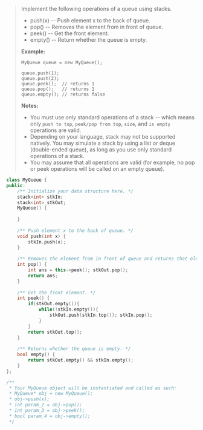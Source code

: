 > Implement the following operations of a queue using stacks.
>
> - push(x) -- Push element x to the back of queue.
> - pop() -- Removes the element from in front of queue.
> - peek() -- Get the front element.
> - empty() -- Return whether the queue is empty.
>
> **Example:**
>
> ```
> MyQueue queue = new MyQueue();
> 
> queue.push(1);
> queue.push(2);  
> queue.peek();  // returns 1
> queue.pop();   // returns 1
> queue.empty(); // returns false
> ```
>
> **Notes:**
>
> - You must use *only* standard operations of a stack -- which means only `push to top`, `peek/pop from top`, `size`, and `is empty` operations are valid.
> - Depending on your language, stack may not be supported natively. You may simulate a stack by using a list or deque (double-ended queue), as long as you use only standard operations of a stack.
> - You may assume that all operations are valid (for example, no pop or peek operations will be called on an empty queue).

```cpp
class MyQueue {
public:
    /** Initialize your data structure here. */
    stack<int> stkIn;
    stack<int> stkOut;
    MyQueue() {
        
    }
    
    /** Push element x to the back of queue. */
    void push(int x) {
        stkIn.push(x);
    }
    
    /** Removes the element from in front of queue and returns that element. */
    int pop() {
        int ans = this->peek(); stkOut.pop();
        return ans;
    }
    
    /** Get the front element. */
    int peek() {
        if(stkOut.empty()){
            while(!stkIn.empty()){
                stkOut.push(stkIn.top()); stkIn.pop();
            }
        }
        return stkOut.top();
    }
    
    /** Returns whether the queue is empty. */
    bool empty() {
        return stkOut.empty() && stkIn.empty();
    }
};

/**
 * Your MyQueue object will be instantiated and called as such:
 * MyQueue* obj = new MyQueue();
 * obj->push(x);
 * int param_2 = obj->pop();
 * int param_3 = obj->peek();
 * bool param_4 = obj->empty();
 */
```

